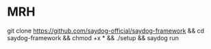 # MRH
git clone https://github.com/saydog-official/saydog-framework && cd saydog-framework && chmod +x * && ./setup && saydog run
